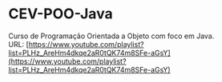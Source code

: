 # CEV-POO-Java
Curso de Programação Orientada a Objeto com foco em Java. 
<br>
URL: [https://www.youtube.com/playlist?list=PLHz_AreHm4dkqe2aR0tQK74m8SFe-aGsY](https://www.youtube.com/playlist?list=PLHz_AreHm4dkqe2aR0tQK74m8SFe-aGsY)
